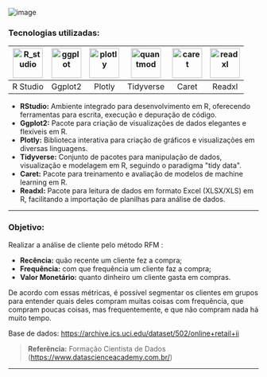 ![image](https://github.com/AlbertoFAraujo/R_Analise_RFM/assets/105552990/48658809-bff4-4275-8048-2601f8390643)

### Tecnologias utilizadas: 
| [<img align="center" alt="R_studio" height="60" width="60" src="https://github.com/AlbertoFAraujo/R_Petrobras/assets/105552990/02dff6df-07be-43dc-8b35-21d06eabf9e1">](https://posit.co/download/rstudio-desktop/) | [<img align="center" alt="ggplot" height="60" width="60" src="https://github.com/AlbertoFAraujo/R_Petrobras/assets/105552990/db55b001-0d4c-42eb-beb2-5131151c7114">](https://plotly.com/r/) | [<img align="center" alt="plotly" height="60" width="60" src="https://github.com/AlbertoFAraujo/R_Petrobras/assets/105552990/5f681062-c399-44af-a658-23e94b8b656f">](https://plotly.com/r/) | [<img align="center" alt="quantmod" height="60" width="60" src="https://github.com/AlbertoFAraujo/R_Analise_RFM/assets/105552990/a81c295f-2bd2-4aa8-8b7a-213d178ac3c7">](https://www.rdocumentation.org/packages/tidyverse/versions/2.0.0) | [<img align="center" alt="caret" height="60" width="60" src="https://github.com/AlbertoFAraujo/R_Analise_RFM/assets/105552990/feb90a81-2b4b-476d-a384-58923d4b5913">](https://www.rdocumentation.org/packages/caret/versions/6.0-94) | [<img align="center" alt="readxl" height="60" width="60" src="https://github.com/AlbertoFAraujo/R_Analise_RFM/assets/105552990/72528ffe-203d-4e10-9347-b04e8be4cb6a">](https://www.rdocumentation.org/packages/readxl/versions/1.4.3) | 
|:---:|:---:|:---:|:---:|:---:|:---:|
| R Studio | Ggplot2 | Plotly | Tidyverse | Caret | Readxl |

- **RStudio:** Ambiente integrado para desenvolvimento em R, oferecendo ferramentas para escrita, execução e depuração de código.
- **Ggplot2:** Pacote para criação de visualizações de dados elegantes e flexíveis em R.
- **Plotly:** Biblioteca interativa para criação de gráficos e visualizações em diversas linguagens.
- **Tidyverse:** Conjunto de pacotes para manipulação de dados, visualização e modelagem em R, seguindo o paradigma "tidy data".
- **Caret:** Pacote para treinamento e avaliação de modelos de machine learning em R.
- **Readxl:** Pacote para leitura de dados em formato Excel (XLSX/XLS) em R, facilitando a importação de planilhas para análise de dados.
<hr>

### Objetivo: 

Realizar a análise de cliente pelo método RFM :
- **Recência:** quão recente um cliente fez a compra;
- **Frequência:** com que frequência um cliente faz a compra;
- **Valor Monetário:** quanto dinheiro um cliente gasta em compras.

De acordo com essas métricas, é possível segmentar os clientes em grupos para entender quais deles compram muitas coisas com frequência, que compram poucas coisas, mas frequentemente, e que não compram nada há muito tempo.

Base de dados: https://archive.ics.uci.edu/dataset/502/online+retail+ii

>**Referência:** Formação Cientista de Dados (https://www.datascienceacademy.com.br/)
<hr>
